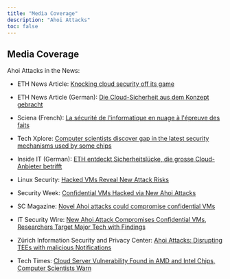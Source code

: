 ```yaml
---
title: "Media Coverage"
description: "Ahoi Attacks"
toc: false
---
```


## Media Coverage

Ahoi Attacks in the News:

- ETH News Article: [Knocking cloud security off its game](https://ethz.ch/en/news-und-veranstaltungen/eth-news/news/2024/04/knocking-cloud-security-off-its-game.html)
  
- ETH News Article (German): [Die Cloud-Sicherheit aus dem Konzept gebracht](https://ethz.ch/de/news-und-veranstaltungen/eth-news/news/2024/04/die-cloud-sicherheit-aus-dem-konzept-gebracht.html)

- Sciena (French): [La sécurité de l'informatique en nuage à l'épreuve des faits](https://www.sciena.ch/fr/research/knocking-cloud-security-off-its-game.html)

- Tech Xplore: [Computer scientists discover gap in the latest security mechanisms used by some chips
](https://techxplore.com/news/2024-04-scientists-gap-latest-mechanisms-chips.html)

- Inside IT (German): [ETH entdeckt Sicherheitslücke, die grosse Cloud-Anbieter betrifft](https://www.inside-it.ch/eth-entdeckt-sicherheitsluecke%2C-die-grosse-cloud-anbieter-betrifft-20240405) 

- Linux Security: [Hacked VMs Reveal New Attack Risks](https://linuxsecurity.com/news/security-vulnerabilities/hacked-vms-reveal-new-attack-risks)

- Security Week: [Confidential VMs Hacked via New Ahoi Attacks](https://www.securityweek.com/confidential-vms-hacked-via-new-ahoi-attacks/) 

- SC Magazine: [Novel Ahoi attacks could compromise confidential VMs](https://www.scmagazine.com/brief/novel-ahoi-attacks-could-compromise-confidential-vms)

- IT Security Wire:  [New Ahoi Attack Compromises Confidential VMs, Researchers Target Major Tech with Findings](https://itsecuritywire.com/quick-bytes/new-ahoi-attack-compromises-confidential-vms-researchers-target-major-tech-with-findings/)
  
- Zürich Information Security and Privacy Center: [Ahoi Attacks: Disrupting TEEs with malicious Notifications](https://zisc.ethz.ch/2024/05/02/ahoi-attacks-disrupting-tees-with-malicious-notifications/)

- Tech Times: [Cloud Server Vulnerability Found in AMD and Intel Chips, Computer Scientists Warn](https://www.techtimes.com/articles/304433/20240508/cloud-server-vulnerability-found-amd-intel-chips-computer-scientists-warn.htm)


